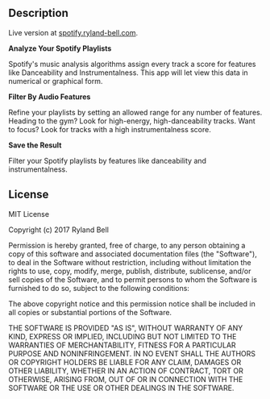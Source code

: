## Description
Live version at [spotify.ryland-bell.com]( https://spotify.ryland-bell.com).

**Analyze Your Spotify Playlists**

Spotify's music analysis algorithms assign every track a score for features like Danceability and Instrumentalness. This app will let view this data in numerical or graphical form.

**Filter By Audio Features**

Refine your playlists by setting an allowed range for any number of features. Heading to the gym? Look for high-energy, high-danceability tracks. Want to focus? Look for tracks with a high instrumentalness score.

**Save the Result**

Filter your Spotify playlists by features like danceability and instrumentalness.

## License

MIT License

Copyright (c) 2017 Ryland Bell

Permission is hereby granted, free of charge, to any person obtaining a copy
of this software and associated documentation files (the "Software"), to deal
in the Software without restriction, including without limitation the rights
to use, copy, modify, merge, publish, distribute, sublicense, and/or sell
copies of the Software, and to permit persons to whom the Software is
furnished to do so, subject to the following conditions:

The above copyright notice and this permission notice shall be included in all
copies or substantial portions of the Software.

THE SOFTWARE IS PROVIDED "AS IS", WITHOUT WARRANTY OF ANY KIND, EXPRESS OR
IMPLIED, INCLUDING BUT NOT LIMITED TO THE WARRANTIES OF MERCHANTABILITY,
FITNESS FOR A PARTICULAR PURPOSE AND NONINFRINGEMENT. IN NO EVENT SHALL THE
AUTHORS OR COPYRIGHT HOLDERS BE LIABLE FOR ANY CLAIM, DAMAGES OR OTHER
LIABILITY, WHETHER IN AN ACTION OF CONTRACT, TORT OR OTHERWISE, ARISING FROM,
OUT OF OR IN CONNECTION WITH THE SOFTWARE OR THE USE OR OTHER DEALINGS IN THE
SOFTWARE.